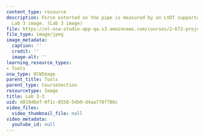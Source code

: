```yaml
---
content_type: resource
description: Force exterted on the pipe is measured by an LVDT supported as a cantilever.
  Lab 3 image. (Lab 3 image)
file: https://ol-ocw-studio-app-qa.s3.amazonaws.com/courses/2-672-project-laboratory-spring-2009/d819d6ef0f1c855854b9d4aa778f786c_lab33.jpg
file_type: image/jpeg
image_metadata:
  caption: ''
  credit: ''
  image-alt: ''
learning_resource_types:
- Tools
ocw_type: OCWImage
parent_title: Tools
parent_type: CourseSection
resourcetype: Image
title: Lab 3-3
uid: d819d6ef-0f1c-8558-54b9-d4aa778f786c
video_files:
  video_thumbnail_file: null
video_metadata:
  youtube_id: null
---
```

